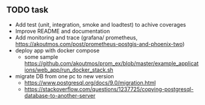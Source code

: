 ## TODO task

- Add test (unit, integration, smoke and loadtest) to achive coverages
- Improve README and documentation
- Add monitoring and trace (grafana/ prometheus, https://akoutmos.com/post/prometheus-postgis-and-phoenix-two)
- deploy app with docker compose
  - some sample https://github.com/akoutmos/prom_ex/blob/master/example_applications/web_app/run_docker_stack.sh
- migrate DB from one pc to new version
  - https://www.postgresql.org/docs/9.0/migration.html
  - https://stackoverflow.com/questions/1237725/copying-postgresql-database-to-another-server
  